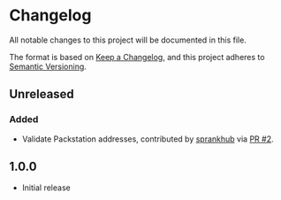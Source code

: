 # Changelog

All notable changes to this project will be documented in this file.

The format is based on [Keep a Changelog](https://keepachangelog.com/en/1.0.0/),
and this project adheres to [Semantic Versioning](https://semver.org/spec/v2.0.0.html).

## Unreleased

### Added

- Validate Packstation addresses, contributed by [sprankhub](https://github.com/sprankhub) via [PR #2](https://github.com/netresearch/deutschepost-sdk-addressfactory/pull/2).

## 1.0.0

- Initial release
